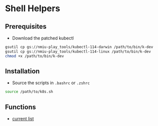 # Shell Helpers

## Prerequisites

* Download the patched kubectl

```sh
gsutil cp gs://nmiu-play_tools/kubectl-114-darwin /path/to/bin/k-dev
gsutil cp gs://nmiu-play_tools/kubectl-114-linux /path/to/bin/k-dev
chmod +x /path/to/bin/k-dev
```

## Installation

* Source the scripts in `.bashrc` or `.zshrc`

```sh
source /path/to/k8s.sh
```

## Functions

* [current list](func.md)
